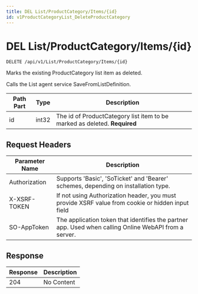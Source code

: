 ```yaml
---
title: DEL List/ProductCategory/Items/{id}
id: v1ProductCategoryList_DeleteProductCategory
---
```


# DEL List/ProductCategory/Items/{id}

```http
DELETE /api/v1/List/ProductCategory/Items/{id}
```

Marks the existing ProductCategory list item as deleted.

Calls the List agent service SaveFromListDefinition.




| Path Part | Type | Description |
|-----------|------|-------------|
| id | int32 | The id of ProductCategory list item to be marked as deleted. **Required** |



## Request Headers

| Parameter Name | Description |
|----------------|-------------|
| Authorization  | Supports 'Basic', 'SoTicket' and 'Bearer' schemes, depending on installation type. |
| X-XSRF-TOKEN   | If not using Authorization header, you must provide XSRF value from cookie or hidden input field |
| SO-AppToken | The application token that identifies the partner app. Used when calling Online WebAPI from a server. |


## Response


| Response | Description |
|----------------|-------------|
| 204 | No Content |